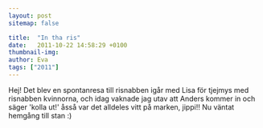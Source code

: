 ```yaml
---
layout: post
sitemap: false

title:  "In tha ris"
date:   2011-10-22 14:58:29 +0100
thumbnail-img: 
author: Eva
tags: ["2011"]
---
```


Hej! Det blev en spontanresa till risnabben igår med Lisa för tjejmys med risnabben kvinnorna, och idag vaknade jag utav att Anders kommer in och säger 'kolla ut!' åsså var det alldeles vitt på marken, jippi!! Nu väntat hemgång till stan :)

